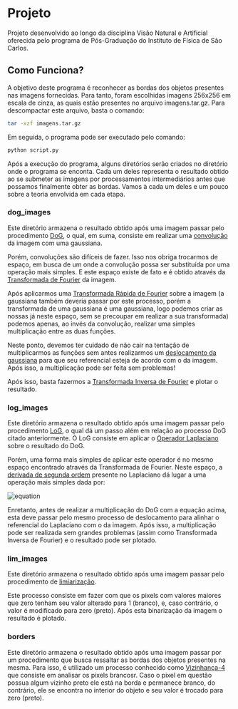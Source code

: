 # Projeto
Projeto desenvolvido ao longo da disciplina Visão Natural e Artificial 
oferecida pelo programa de Pós-Graduação do Instituto de Física de São Carlos.

## Como Funciona?

A objetivo deste programa é reconhecer as bordas dos objetos presentes nas 
imagens fornecidas. Para tanto, foram escolhidas imagens 256x256 em escala de cinza, 
as quais estão presentes no arquivo imagens.tar.gz. Para descompactar este arquivo, 
basta o comando:

```bash
tar -xzf imagens.tar.gz
```

Em seguida, o programa pode ser executado pelo comando:

```bash
python script.py
```

Após a execução do programa, alguns diretórios serão criados no diretório onde o 
programa se enconta. Cada um deles representa o resultado obtido ao se submeter as 
imagens por processamentos intermediários antes que possamos finalmente obter as bordas. 
Vamos à cada um deles e um pouco sobre a teoria envolvida em cada etapa.

### dog\_images 

Este diretório armazena o resultado obtido após uma imagem passar pelo procedimento 
[DoG](https://en.wikipedia.org/wiki/Difference_of_Gaussians), o qual, em suma, consiste em 
realizar uma [convolução](https://en.wikipedia.org/wiki/Convolution) da imagem com uma gaussiana.

Porém, convoluções são difíceis de fazer. Isso nos obriga trocarmos de espaço, em busca de um onde 
a convolução possa ser substituída por uma operação mais simples. E este espaço existe de fato e é 
obtido através da [Transformada de Fourier](https://en.wikipedia.org/wiki/Fourier_transform) da imagem.

Após aplicarmos uma [Transformada Rápida de Fourier](https://en.wikipedia.org/wiki/Fast_Fourier_transform) 
sobre a imagem (a gaussiana também deveria passar por este processo, porém a transformada de uma gaussiana é 
uma gaussiana, logo podemos criar as nossas já neste espaço, sem se precoupar em realizar a sua transformada) 
podemos apenas, ao invés da convolução, realizar uma simples multiplicação entre as duas funções.

Neste ponto, devemos ter cuidado de não cair na tentação de multiplicarmos as funções sem antes realizarmos um 
[deslocamento da gaussiana](https://docs.scipy.org/doc/numpy/reference/generated/numpy.fft.ifftshift.html#numpy.fft.ifftshift) 
para que seu referencial esteja de acordo com o da imagem. Após isso, a multiplicação pode ser feita sem problemas!

Após isso, basta fazermos a [Transformada Inversa de Fourier](https://en.wikipedia.org/wiki/Fourier_inversion_theorem) 
e plotar o resultado.

### log\_images

Este diretório armazena o resultado obtido após uma imagem passar pelo procedimento 
[LoG](https://homepages.inf.ed.ac.uk/rbf/HIPR2/log.htm), o qual dá um passo além em relação ao processo DoG 
citado anteriormente. O LoG consiste em aplicar o [Operador Laplaciano](https://en.wikipedia.org/wiki/Laplace_operator) 
sobre o resultado do DoG.

Porém, uma forma mais simples de aplicar este operador é no mesmo espaço encontrado através da Transformada de Fourier. 
Neste espaço, a [derivada de segunda ordem](https://en.wikipedia.org/wiki/Second_derivative) presente no Laplaciano 
dá lugar a uma operação mais simples dada por:

![equation](https://latex.codecogs.com/gif.latex?L&space;=&space;-(x^2&space;&plus;&space;y^2))

Enretanto, antes de realizar a multiplicação do DoG com a equação acima, esta deve passar pelo mesmo processo 
de deslocamento para alinhar o referencial do Laplaciano com o da imagem. Após isso, a multiplicação pode ser 
realizada sem grandes problemas (assim como Transformada Inversa de Fourier) e o resultado pode ser plotado.

### lim\_images

Este diretório armazena o resultado obtido após uma imagem passar pelo procedimento de 
[limiarização](https://en.wikipedia.org/wiki/Thresholding_(image_processing)).

Este processo consiste em fazer com que os pixels com valores maiores que zero tenham seu valor alterado para 
1 (branco), e, caso contrário, o valor é modificado para zero (preto). Após esta binarização da imagem o resultado 
é plotado.

### borders

Este diretório armazena o resultado obtido após uma imagem passar por um procedimento que busca ressaltar 
as bordas dos objetos presentes na mesma. Para isso, é utilizado um processo conhecido como 
[Vizinhança-4](http://www.facom.ufu.br/~backes/gsi058/Aula03-Conectividade.pdf) que consiste em analisar 
os pixels brancosr. Caso o pixel em questão possua algum vizinho preto ele está na borda e permanece branco, 
do contrário, ele se encontra no interior do objeto e seu valor é trocado para zero (preto).
